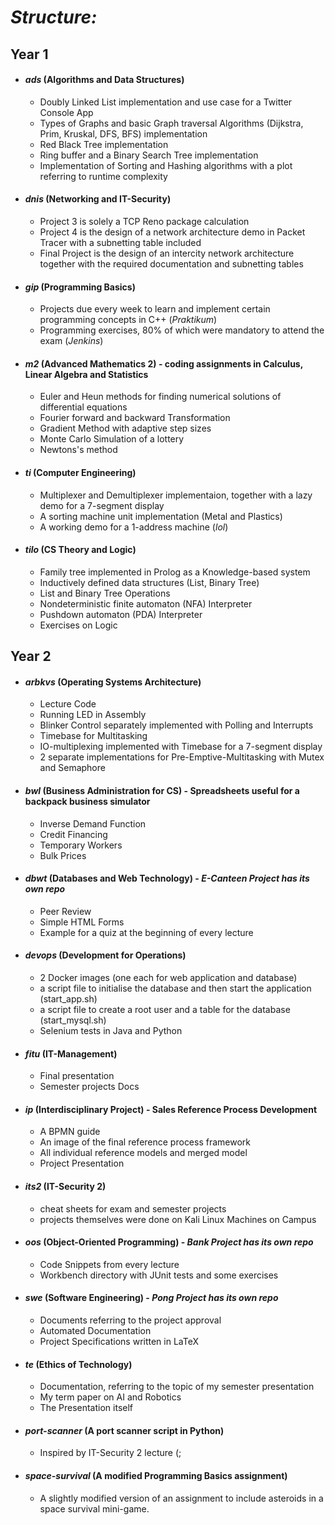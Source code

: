 # *Structure:*
## **Year 1**
   * #### _ads_ (Algorithms and Data Structures)
       * Doubly Linked List implementation and use case for a Twitter Console App
       * Types of Graphs and basic Graph traversal Algorithms (Dijkstra, Prim, Kruskal, DFS, BFS) implementation
       * Red Black Tree implementation
       * Ring buffer and a Binary Search Tree implementation
       * Implementation of Sorting and Hashing algorithms with a plot referring to runtime complexity

   * #### _dnis_ (Networking and IT-Security)
       * Project 3 is solely a TCP Reno package calculation
       * Project 4 is the design of a network architecture demo in Packet Tracer with a subnetting table included
       * Final Project is the design of an intercity network architecture together with the required documentation and subnetting tables
 
   * #### _gip_ (Programming Basics)
       * Projects due every week to learn and implement certain programming concepts in C++ (_Praktikum_)
       * Programming exercises, 80% of which were mandatory to attend the exam (_Jenkins_)
 
   * #### _m2_ (Advanced Mathematics 2) - coding assignments in Calculus, Linear Algebra and Statistics
       * Euler and Heun methods for finding numerical solutions of differential equations
       * Fourier forward and backward Transformation
       * Gradient Method with adaptive step sizes
       * Monte Carlo Simulation of a lottery
       * Newtons's method
 
   * #### _ti_ (Computer Engineering)
       * Multiplexer and Demultiplexer implementaion, together with a lazy demo for a 7-segment display
       * A sorting machine unit implementation (Metal and Plastics)
       * A working demo for a 1-address machine (_lol_)
 
   * #### _tilo_ (CS Theory and Logic)
       * Family tree implemented in Prolog as a Knowledge-based system
       * Inductively defined data structures (List, Binary Tree)
       * List and Binary Tree Operations
       * Nondeterministic finite automaton (NFA) Interpreter
       * Pushdown automaton (PDA) Interpreter
       * Exercises on Logic

## **Year 2**
   * #### _arbkvs_ (Operating Systems Architecture)
       * Lecture Code
       * Running LED in Assembly
       * Blinker Control separately implemented with Polling and Interrupts
       * Timebase for Multitasking
       * IO-multiplexing implemented with Timebase for a 7-segment display 
       * 2 separate implementations for Pre-Emptive-Multitasking with Mutex and Semaphore
    
   * #### _bwl_ (Business Administration for CS) - Spreadsheets useful for a backpack business simulator
       * Inverse Demand Function
       * Credit Financing
       * Temporary Workers
       * Bulk Prices
    
   * #### _dbwt_ (Databases and Web Technology) - _E-Canteen Project has its own repo_
       * Peer Review
       * Simple HTML Forms
       * Example for a quiz at the beginning of every lecture
   
   * #### _devops_ (Development for Operations)
       * 2 Docker images (one each for web application and database)
       * a script file to initialise the database and then start the application (start_app.sh)
       * a script file to create a root user and a table for the database (start_mysql.sh)
       * Selenium tests in Java and Python
    
   * #### _fitu_ (IT-Management)
       * Final presentation
       * Semester projects Docs
    
   * #### _ip_ (Interdisciplinary Project) - Sales Reference Process Development
       * A BPMN guide
       * An image of the final reference process framework
       * All individual reference models and merged model
       * Project Presentation 
    
   * #### _its2_ (IT-Security 2)
       * cheat sheets for exam and semester projects
       * projects themselves were done on Kali Linux Machines on Campus
    
   * #### _oos_ (Object-Oriented Programming) - _Bank Project has its own repo_
       * Code Snippets from every lecture
       * Workbench directory with JUnit tests and some exercises
    
   * #### _swe_ (Software Engineering) - _Pong Project has its own repo_
       * Documents referring to the project approval
       * Automated Documentation
       * Project Specifications written in LaTeX
    
   * #### _te_ (Ethics of Technology)
       * Documentation, referring to the topic of my semester presentation
       * My term paper on AI and Robotics
       * The Presentation itself
    
   - #### _port-scanner_ (A port scanner script in Python)
       - Inspired by IT-Security 2 lecture (;
    
   - #### _space-survival_ (A modified Programming Basics assignment)
       - A slightly modified version of an assignment to include asteroids in a space survival mini-game.
